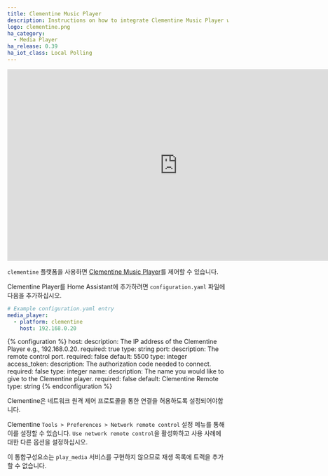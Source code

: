 ```yaml
---
title: Clementine Music Player
description: Instructions on how to integrate Clementine Music Player within Home Assistant.
logo: clementine.png
ha_category:
  - Media Player
ha_release: 0.39
ha_iot_class: Local Polling
---
```


<div class='videoWrapper'>
<iframe width="776" height="437" src="https://www.youtube.com/embed/si85LRnecwc" frameborder="0" allow="accelerometer; autoplay; encrypted-media; gyroscope; picture-in-picture" allowfullscreen></iframe>
</div>

`clementine` 플랫폼을 사용하면 [Clementine Music Player](https://www.clementine-player.org)를 제어할 수 있습니다.

Clementine Player를 Home Assistant에 추가하려면 `configuration.yaml` 파일에 다음을 추가하십시오.

```yaml
# Example configuration.yaml entry
media_player:
  - platform: clementine
    host: 192.168.0.20
```

{% configuration %}
host:
  description: The IP address of the Clementine Player e.g., 192.168.0.20.
  required: true
  type: string
port:
  description: The remote control port.
  required: false
  default: 5500
  type: integer
access_token:
  description: The authorization code needed to connect.
  required: false
  type: integer
name:
  description: The name you would like to give to the Clementine player.
  required: false
  default: Clementine Remote
  type: string
{% endconfiguration %}

Clementine은 네트워크 원격 제어 프로토콜을 통한 연결을 허용하도록 설정되어야합니다.

Clementine `Tools > Preferences > Network remote control` 설정 메뉴를 통해 이를 설정할 수 있습니다. `Use network remote control`을 활성화하고 사용 사례에 대한 다른 옵션을 설정하십시오.

이 통합구성요소는 `play_media` 서비스를 구현하지 않으므로 재생 목록에 트랙을 추가할 수 없습니다.